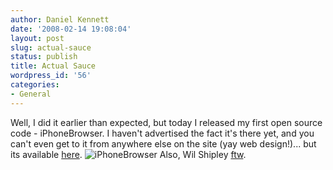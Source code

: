 ```yaml
---
author: Daniel Kennett
date: '2008-02-14 19:08:04'
layout: post
slug: actual-sauce
status: publish
title: Actual Sauce
wordpress_id: '56'
categories:
- General
---
```


Well, I did it earlier than expected, but today I released my first open
source code - iPhoneBrowser. I haven't advertised the fact it's there
yet, and you can't even get to it from anywhere else on the site (yay
web design!)... but its available
[here](http://www.kennettnet.co.uk/code/iphone/).
![iPhoneBrowser](http://www.kennettnet.co.uk/code/iphone/iphonebrowser.jpg)
Also, Wil Shipley
[ftw](http://wilshipley.com/blog/2008/02/my-c41-talk.html).
